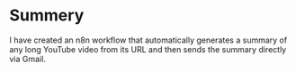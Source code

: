 # Summery
I have created an n8n workflow that automatically generates a summary of any long YouTube video from its URL and then sends the summary directly via Gmail.
